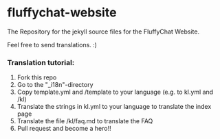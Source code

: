 # fluffychat-website
The Repository for the jekyll source files for the FluffyChat Website.

Feel free to send translations. :)

### Translation tutorial:
1. Fork this repo
2. Go to the "_i18n"-directory
3. Copy template.yml and /template to your language (e.g. to kl.yml and /kl)
4. Translate the strings in kl.yml to your language to translate the index page
5. Translate the file /kl/faq.md to translate the FAQ
6. Pull request and become a hero!!
